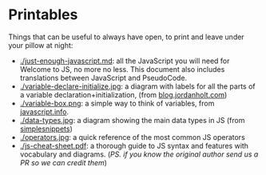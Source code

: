 # Printables

Things that can be useful to always have open, to print and leave under your pillow at night:

- [./just-enough-javascript.md](./just-enough-javascript.md): all the JavaScript you will need for Welcome to JS, no more no less. This document also includes translations between JavaScript and PseudoCode.
- [./variable-declare-initialize.jpg](./variable-declare-initialize.jpg): a diagram with labels for all the parts of a variable declaration+initialization, (from [blog.jordanholt.com](https://blog.jordanholt.dev/learn-javascript-variables/))
- [./variable-box.png](./variable-box.png): a simple way to think of variables, from [javascript.info](https://javascript.info/variables).
- [./data-types.jpg](./data-types.jpg): a diagram showing the main data types in JS (from [simplesnippets](https://simplesnippets.tech/javascript-variables-data-types/))
- [./operators.jpg](./operators.jpg): a quick reference of the most common JS operators
- [./js-cheat-sheet.pdf](./js-cheat-sheet.pdf): a thorough guide to JS syntax and features with vocabulary and diagrams. (_PS. if you know the original author send us a PR so we can credit them_)
